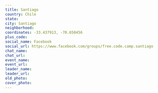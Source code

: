```yaml
---
title: Santiago
country: Chile
state: 
city: Santiago
neighborhood: 
coordinates: -33.437913, -70.650456
plus_code:
social_name: Facebook
social_url: https://www.facebook.com/groups/free.code.camp.santiago
chat_name:
chat_url:
event_name:
event_url:
leader_name:
leader_url:
old_photo: 
cover_photo:
---
```

